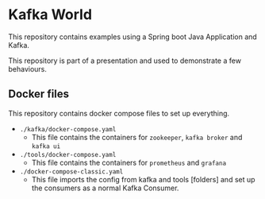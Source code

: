 # Kafka World

This repository contains examples using a Spring boot Java Application and Kafka. 

This repository is part of a presentation and used to demonstrate a few behaviours. 

## Docker files

This repository contains docker compose files to set up everything. 

- `./kafka/docker-compose.yaml`
  - This file contains the containers for `zookeeper`, `kafka broker` and `kafka ui`
- `./tools/docker-compose.yaml`
  - This file contains the containers for `prometheus` and `grafana`
- `./docker-compose-classic.yaml`
  - This file imports the config from kafka and tools [folders] and set up the consumers as a normal Kafka Consumer.
